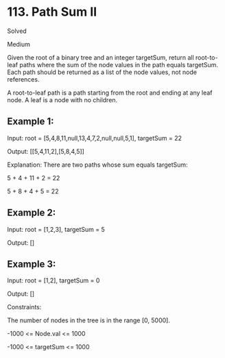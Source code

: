# 113. Path Sum II
     
Solved

Medium

Given the root of a binary tree and an integer targetSum, return all root-to-leaf paths where the sum of the node values in the path equals targetSum. Each path should be returned as a list of the node values, not node references.

A root-to-leaf path is a path starting from the root and ending at any leaf node. A leaf is a node with no children.

 

## Example 1:


Input: root = [5,4,8,11,null,13,4,7,2,null,null,5,1], targetSum = 22

Output: [[5,4,11,2],[5,8,4,5]]

Explanation: There are two paths whose sum equals targetSum:

5 + 4 + 11 + 2 = 22

5 + 8 + 4 + 5 = 22

## Example 2:


Input: root = [1,2,3], targetSum = 5

Output: []

## Example 3:

Input: root = [1,2], targetSum = 0

Output: []
 

Constraints:

The number of nodes in the tree is in the range [0, 5000].

-1000 <= Node.val <= 1000

-1000 <= targetSum <= 1000

